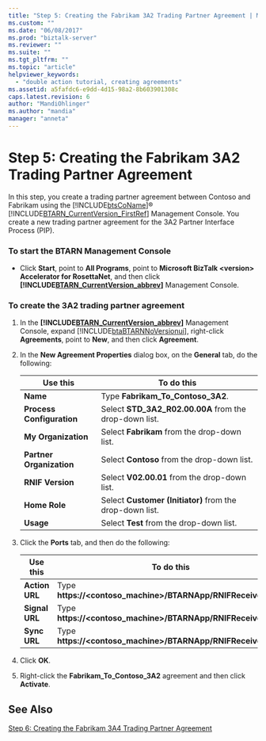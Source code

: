 ```yaml
---
title: "Step 5: Creating the Fabrikam 3A2 Trading Partner Agreement | Microsoft Docs"
ms.custom: ""
ms.date: "06/08/2017"
ms.prod: "biztalk-server"
ms.reviewer: ""
ms.suite: ""
ms.tgt_pltfrm: ""
ms.topic: "article"
helpviewer_keywords: 
  - "double action tutorial, creating agreements"
ms.assetid: a5fafdc6-e9dd-4d15-98a2-8b603901308c
caps.latest.revision: 6
author: "MandiOhlinger"
ms.author: "mandia"
manager: "anneta"
---
```

# Step 5: Creating the Fabrikam 3A2 Trading Partner Agreement
In this step, you create a trading partner agreement between Contoso and Fabrikam using the [!INCLUDE[btsCoName](../../includes/btsconame-md.md)]® [!INCLUDE[BTARN_CurrentVersion_FirstRef](../../includes/btarn-currentversion-firstref-md.md)] Management Console. You create a new trading partner agreement for the 3A2 Partner Interface Process (PIP).  

### To start the BTARN Management Console  

- Click **Start**, point to **All Programs**, point to **Microsoft BizTalk \<version\> Accelerator for RosettaNet**, and then click **[!INCLUDE[BTARN_CurrentVersion_abbrev](../../includes/btarn-currentversion-abbrev-md.md)]** Management Console.  

### To create the 3A2 trading partner agreement  

1. In the **[!INCLUDE[BTARN_CurrentVersion_abbrev](../../includes/btarn-currentversion-abbrev-md.md)]** Management Console, expand [!INCLUDE[btaBTARNNoVersionui](../../includes/btabtarnnoversionui-md.md)], right-click **Agreements**, point to **New**, and then click **Agreement**.  

2. In the **New Agreement Properties** dialog box, on the **General** tab, do the following:  


   |         Use this          |                        To do this                        |
   |---------------------------|----------------------------------------------------------|
   |         **Name**          |            Type **Fabrikam_To_Contoso_3A2**.             |
   | **Process Configuration** |  Select **STD_3A2_R02.00.00A** from the drop-down list.  |
   |    **My Organization**    |       Select **Fabrikam** from the drop-down list.       |
   | **Partner Organization**  |       Select **Contoso** from the drop-down list.        |
   |     **RNIF Version**      |      Select **V02.00.01** from the drop-down list.       |
   |       **Home Role**       | Select **Customer (Initiator)** from the drop-down list. |
   |         **Usage**         |         Select **Test** from the drop-down list.         |


3. Click the **Ports** tab, and then do the following:  


   |    Use this    |                          To do this                           |
   |----------------|---------------------------------------------------------------|
   | **Action URL** | Type **https://<contoso_machine>/BTARNApp/RNIFReceive.aspx**. |
   | **Signal URL** | Type **https://<contoso_machine>/BTARNApp/RNIFReceive.aspx**. |
   |  **Sync URL**  | Type **https://<contoso_machine>/BTARNApp/RNIFReceive.aspx**. |


4. Click **OK**.  

5. Right-click the **Fabrikam_To_Contoso_3A2** agreement and then click **Activate**.  

## See Also  
 [Step 6: Creating the Fabrikam 3A4 Trading Partner Agreement](../../adapters-and-accelerators/accelerator-rosettanet/step-6-creating-the-fabrikam-3a4-trading-partner-agreement.md)